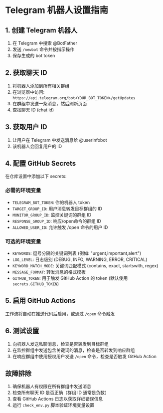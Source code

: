# Telegram 机器人设置指南

## 1. 创建 Telegram 机器人
1. 在 Telegram 中搜索 @BotFather
2. 发送 `/newbot` 命令并按指示操作
3. 保存生成的 bot token

## 2. 获取聊天 ID
1. 将机器人添加到所有相关群组
2. 在浏览器中访问: `https://api.telegram.org/bot<YOUR_BOT_TOKEN>/getUpdates`
3. 在群组中发送一条消息，然后刷新页面
4. 查找聊天 ID (chat id)

## 3. 获取用户 ID
1. 让用户在 Telegram 中发送消息给 @userinfobot
2. 该机器人会回复用户的 ID

## 4. 配置 GitHub Secrets
在仓库设置中添加以下 secrets:

### 必需的环境变量
- `TELEGRAM_BOT_TOKEN`: 你的机器人 token
- `TARGET_GROUP_ID`: 用户消息转发目标群组的 ID
- `MONITOR_GROUP_ID`: 监控关键词的群组 ID
- `RESPONSE_GROUP_ID`: 响应/open命令的群组 ID
- `ALLOWED_USER_ID`: 允许触发 /open 命令的用户 ID

### 可选的环境变量
- `KEYWORDS`: 逗号分隔的关键词列表 (例如: "urgent,important,alert")
- `LOG_LEVEL`: 日志级别 (DEBUG, INFO, WARNING, ERROR, CRITICAL)
- `KEYWORD_MATCH_MODE`: 关键词匹配模式 (contains, exact, startswith, regex)
- `MESSAGE_FORMAT`: 转发消息的格式模板
- `GITHUB_TOKEN`: 用于触发 GitHub Action 的 token (默认使用 `secrets.GITHUB_TOKEN`)

## 5. 启用 GitHub Actions
工作流将自动在推送代码后启用，或通过 `/open` 命令触发

## 6. 测试设置
1. 向机器人发送私聊消息，检查是否转发到目标群组
2. 在监控群组中发送包含关键词的消息，检查是否转发到响应群组
3. 在响应群组中使用授权用户发送 `/open` 命令，检查是否触发 GitHub Action

## 故障排除
1. 确保机器人有权限在所有群组中发送消息
2. 检查所有聊天 ID 是否正确（群组 ID 通常是负数）
3. 查看 GitHub Actions 日志以获取详细错误信息
4. 运行 `check_env.py` 脚本验证环境变量设置